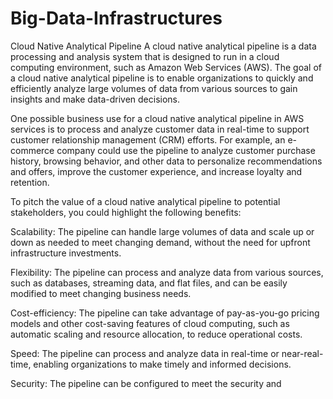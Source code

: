 # Big-Data-Infrastructures
Cloud Native Analytical Pipeline
A cloud native analytical pipeline is a data processing and analysis system that is designed to run in a cloud computing environment, such as Amazon Web Services (AWS). The goal of a cloud native analytical pipeline is to enable organizations to quickly and efficiently analyze large volumes of data from various sources to gain insights and make data-driven decisions.

One possible business use for a cloud native analytical pipeline in AWS services is to process and analyze customer data in real-time to support customer relationship management (CRM) efforts. For example, an e-commerce company could use the pipeline to analyze customer purchase history, browsing behavior, and other data to personalize recommendations and offers, improve the customer experience, and increase loyalty and retention.

To pitch the value of a cloud native analytical pipeline to potential stakeholders, you could highlight the following benefits:

Scalability: The pipeline can handle large volumes of data and scale up or down as needed to meet changing demand, without the need for upfront infrastructure investments.

Flexibility: The pipeline can process and analyze data from various sources, such as databases, streaming data, and flat files, and can be easily modified to meet changing business needs.

Cost-efficiency: The pipeline can take advantage of pay-as-you-go pricing models and other cost-saving features of cloud computing, such as automatic scaling and resource allocation, to reduce operational costs.

Speed: The pipeline can process and analyze data in real-time or near-real-time, enabling organizations to make timely and informed decisions.

Security: The pipeline can be configured to meet the security and
